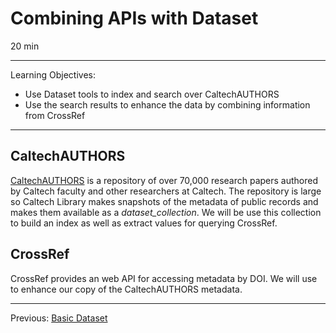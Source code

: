 
# Combining APIs with Dataset

20 min

---

Learning Objectives:

* Use Dataset tools to index and search over CaltechAUTHORS
* Use the search results to enhance the data by combining information from CrossRef

---

## CaltechAUTHORS

[CaltechAUTHORS](https://authors.library.caltech.edu) is a repository of over 70,000 research papers authored by Caltech 
faculty and other researchers at Caltech.  The repository is large so Caltech Library makes snapshots of the 
metadata of public records and makes them available as a _dataset_collection_.  We will be use this collection
to build an index as well as extract values for querying CrossRef.

## CrossRef

CrossRef provides an web API for accessing metadata by DOI. We will use to enhance our copy of the CaltechAUTHORS
metadata.



---

Previous: [Basic Dataset](01-basic-dataset.html)  
